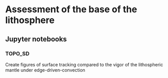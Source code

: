 # Assessment of the base of the lithosphere

## Jupyter notebooks

### TOPO_SD

Create figures of surface tracking compared to the vigor of the lithospheric mantle under edge-driven-convection

